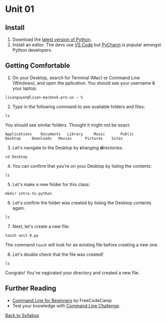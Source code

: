 # Unit 01

## Install
1. Download the [latest version of Python](https://www.python.org/downloads/).
2. Install an editor. The devs use [VS Code](https://code.visualstudio.com/download) but [PyCharm](https://www.jetbrains.com/pycharm/download/) is popular amongst Python developers.

## Getting Comfortable

1. On your Desktop, search for Terminal (Mac) or Command Line (Windows), and open the pplication. You should see your username & your laptop:
```
lisanguyen@lisan-macbook-pro-us ~ %
```
2. Type in the following command to see available folders and files:

```
ls
```
You should see similar folders. Thought it might not be exact:
```
Applications	Documents	Library		Music		Public
Desktop		Downloads	Movies		Pictures	Sites
```
3. Let's navigate to the Desktop by **c**hanging **d**irectories.
```
cd Desktop
```

4. You can confirm that you're on your Desktop by listing the contents:
```
ls
```
5. Let's make a new folder for this class:
```
mkdir intro-to-python
```
6. Let's confirm the folder was created by listing the Desktop contents again.
```
ls
```
7. Next, let's create a new file:
```
touch unit-0.py
```
The command ```touch``` will look for an existing file before creating a new one.

8. Let's double check that the file was created!
```
ls
```

Congrats! You've nagivated your directory and created a new file.

## Further Reading
- [Command Line for Beginners](https://www.freecodecamp.org/news/command-line-for-beginners/) by FreeCodeCamp
- Test your knowledge with [Command Line Challenge](https://cmdchallenge.com/).

[Back to Syllabus](/README.md)